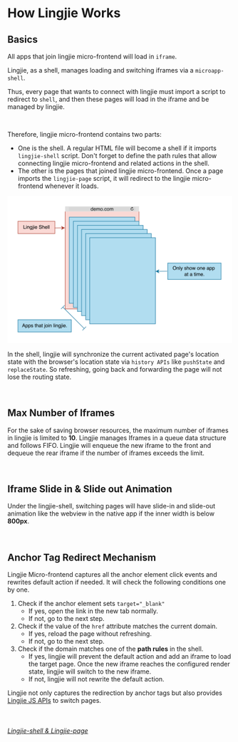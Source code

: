 # How Lingjie Works
## Basics

All apps that join lingjie micro-frontend will load in `iframe`.

Lingjie, as a shell, manages loading and switching iframes via a `microapp-shell`.

Thus, every page that wants to connect with lingjie must import a script to redirect to `shell`, and then these pages will load in the iframe and be managed by lingjie.

&nbsp;

Therefore, lingjie micro-frontend contains two parts:

* One is the shell. A regular HTML file will become a shell if it imports `lingjie-shell` script. Don't forget to define the path rules that allow connecting lingjie micro-frontend and related actions in the shell.
* The other is the pages that joined lingjie micro-frontend. Once a page imports the `lingjie-page` script, it will redirect to the lingjie micro-frontend whenever it loads.

![lingjie_structure](../lingjie_structure.png)

In the shell, lingjie will synchronize the current activated page's location state with the browser's location state via `history APIs` like `pushState` and `replaceState`. So refreshing, going back and forwarding the page will not lose the routing state.


&nbsp;

## Max Number of Iframes

For the sake of saving browser resources, the maximum number of iframes in lingjie is limited to **10**. Lingjie manages Iframes in a queue data structure and follows FIFO. Lingjie will enqueue the new iframe to the front and dequeue the rear iframe if the number of iframes exceeds the limit.

&nbsp;

## Iframe Slide in & Slide out Animation

Under the lingjie-shell, switching pages will have slide-in and slide-out animation like the webview in the native app if the inner width is below **800px**.

&nbsp;

## Anchor Tag Redirect Mechanism

Lingjie Micro-frontend captures all the anchor element click events and rewrites default action if needed. It will check the following conditions one by one.

1. Check if the anchor element sets `target="_blank"`
    - If yes, open the link in the new tab normally.
    - If not, go to the next step.
2. Check if the value of the `href` attribute matches the current domain.
    - If yes, reload the page without refreshing.
    - If not, go to the next step.
3. Check if the domain matches one of the **path rules** in the shell.
    - If yes, lingjie will prevent the default action and add an iframe to load the target page. Once the new iframe reaches the configured render state, lingjie will switch to the new iframe.
    - If not, lingjie will not rewrite the default action.


Lingjie not only captures the redirection by anchor tags but also provides [Lingjie JS APIs](/docs/usage.html?title=lingjie-JS-API) to switch pages.

&nbsp;

###### [Lingjie-shell & Lingjie-page](/docs/usage.html?title=lingjie-shell-and-lingjie-page)